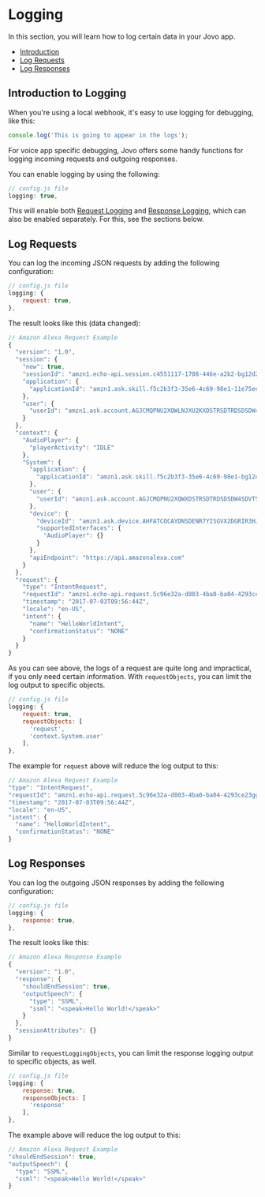 # Logging

In this section, you will learn how to log certain data in your Jovo app.

* [Introduction](#introduction)
* [Log Requests](#log-requests)
* [Log Responses](#log-responses)


## Introduction to Logging

When you're using a local webhook, it's easy to use logging for debugging, like this:

```javascript
console.log('This is going to appear in the logs');
```

For voice app specific debugging, Jovo offers some handy functions for logging incoming requests and outgoing responses.

You can enable logging by using the following:

```javascript
// config.js file
logging: true,
```

This will enable both [Request Logging](#log-requests) and [Response Logging](#log-responses), which can also be  enabled separately. For this, see the sections below.


## Log Requests

You can log the incoming JSON requests by adding the following configuration:

```javascript
// config.js file
logging: {
    request: true,
},
```

The result looks like this (data changed):

```javascript
// Amazon Alexa Request Example
{
  "version": "1.0",
  "session": {
    "new": true,
    "sessionId": "amzn1.echo-api.session.c4551117-1708-446e-a2b2-bg12d2913e3a",
    "application": {
      "applicationId": "amzn1.ask.skill.f5c2b3f3-35e6-4c69-98e1-11e75ee6745b"
    },
    "user": {
      "userId": "amzn1.ask.account.AGJCMQPNU2XQWLNJXU2KXDSTRSDTRDSDSDW4SDVT5DLTZKUH2J25I37N3MP2GDCHO7LL2JL2LVN6UFJ6Q2GEVVKL5HNHOWBBD7ZQDQYWNHYR2BPPWJPTBPBXPIPBVFXA"
    }
  },
  "context": {
    "AudioPlayer": {
      "playerActivity": "IDLE"
    },
    "System": {
      "application": {
        "applicationId": "amzn1.ask.skill.f5c2b3f3-35e6-4c69-98e1-bg12d2913e3a"
      },
      "user": {
        "userId": "amzn1.ask.account.AGJCMQPNU2XQWXDSTRSDTRDSDSDW4SDVT5DOX7YK7W57E7HVZJSLH4F5U2JOLYELR4PTQQJTRJECVPYHMRG36CUUAY3G5QI5QFNDZ44V5RGUCNTRHAVT5DLTZKUH2J25I37N3MP2GDCHO7LL2JL2LVN6UFJ6Q2GEVVKL5HNHOWBBD7ZQDQYWNHYR2BPPWJPTBPBXPIPBVFXA"
      },
      "device": {
        "deviceId": "amzn1.ask.device.AHFATCOCAYDNSDENR7YISGVX2DGRIR3HJHIR47IMLSKZ4TPDRTKBX6AHD2RAIGRMI3WIBMWSUMM3A7JMI5GABHMABUETZWISVZTDDUK3TMVWTGSWQ2BU5VHOIL7KFYFLC6C3YDEMBMHJQOCXRBA",
        "supportedInterfaces": {
          "AudioPlayer": {}
        }
      },
      "apiEndpoint": "https://api.amazonalexa.com"
    }
  },
  "request": {
    "type": "IntentRequest",
    "requestId": "amzn1.echo-api.request.5c96e32a-d803-4ba0-ba04-4293ce23ggf1",
    "timestamp": "2017-07-03T09:56:44Z",
    "locale": "en-US",
    "intent": {
      "name": "HelloWorldIntent",
      "confirmationStatus": "NONE"
    }
  }
}
```

As you can see above, the logs of a request are quite long and impractical, if you only need certain information. With `requestObjects`, you can limit the log output to specific objects.

```javascript
// config.js file
logging: {
    request: true,
    requestObjects: [
      'request',
      'context.System.user'
    ],
},
```

The example for `request` above will reduce the log output to this:

```javascript
// Amazon Alexa Request Example
"type": "IntentRequest",
"requestId": "amzn1.echo-api.request.5c96e32a-d803-4ba0-ba04-4293ce23ggf1",
"timestamp": "2017-07-03T09:56:44Z",
"locale": "en-US",
"intent": {
  "name": "HelloWorldIntent",
  "confirmationStatus": "NONE"
}
```

## Log Responses

You can log the outgoing JSON responses by adding the following configuration:


```javascript
// config.js file
logging: {
    response: true,
},
```

The result looks like this:

```js
// Amazon Alexa Response Example
{
  "version": "1.0",
  "response": {
    "shouldEndSession": true,
    "outputSpeech": {
      "type": "SSML",
      "ssml": "<speak>Hello World!</speak>"
    }
  },
  "sessionAttributes": {}
}
```


Similar to `requestLoggingObjects`, you can limit the response logging output to specific objects, as well.

```javascript
// config.js file
logging: {
    response: true,
    responseObjects: [
      'response'
    ],
},
```

The example above will reduce the log output to this:

```js
// Amazon Alexa Request Example
"shouldEndSession": true,
"outputSpeech": {
  "type": "SSML",
  "ssml": "<speak>Hello World!</speak>"
}
```



<!--[metadata]: {"description": "Learn how to log certain data in your Jovo app.", "route": "data/logging"}-->
